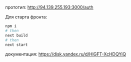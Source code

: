 прототип: http://94.139.255.193:3000/auth

Для старта фронта:

```bash
npm i
# then
next build
# then
next start

```

документация: https://disk.yandex.ru/d/HlGFT-XcHDQYiQ
